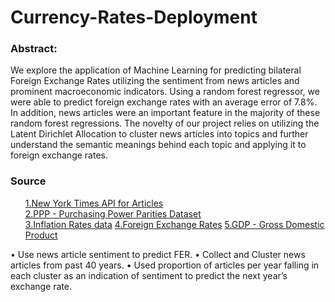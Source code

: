 # Currency-Rates-Deployment
<h3>Abstract:</h3>
We explore the application of Machine Learning for predicting bilateral Foreign Exchange Rates utilizing the sentiment from news articles and prominent macroeconomic indicators. Using a random forest regressor, we were able to predict foreign exchange rates with an average error of 7.8%. In addition, news articles were an important feature in the majority of these random forest regressions. The novelty of our project relies on utilizing the Latent Dirichlet Allocation to cluster news articles into topics and further understand the semantic meanings behind each topic and applying it to foreign exchange rates.
<h3>Source</h3>
<ol>
<a href="https://developer.nytimes.com">1.New York Times API for Articles</a><br>
<a href="https://data.oecd.org/conversion/purchasing-power-parities-ppp.htm">2.PPP - Purchasing Power Parities Dataset</a><br>
<a href="https://data.oecd.org/price/inflation-cpi.htm">3.Inflation Rates data</a>
<a href="https://data.worldbank.org/indicator/pa.nus.fcrf">4.Foreign Exchange Rates</a>
<a href="https://data.oecd.org/gdp/gross-domestic-product-gdp.htm">5.GDP - Gross Domestic Product</a>
</ol>

• Use news article sentiment to predict FER.
• Collect and Cluster news articles from past 40 years.
• Used proportion of articles per year falling in each cluster as an indication of sentiment to predict the next year’s exchange rate.

